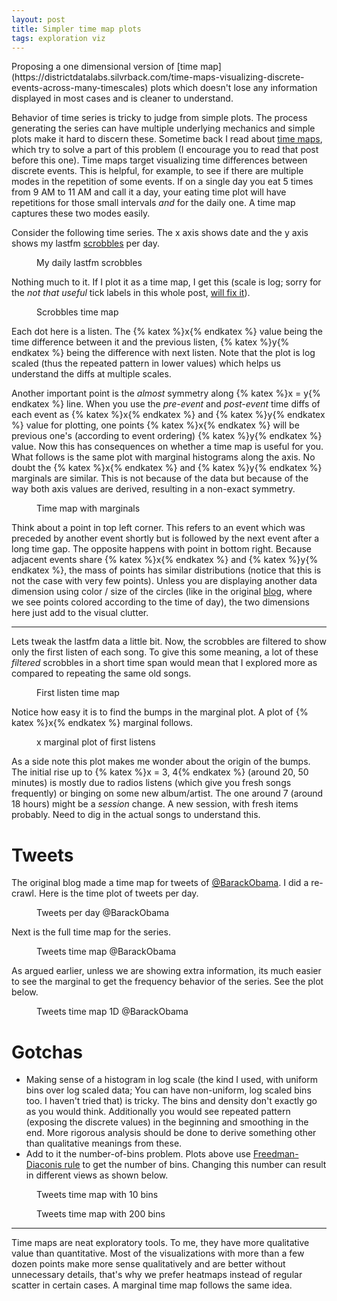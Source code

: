 ```yaml
---
layout: post
title: Simpler time map plots
tags: exploration viz
---
```


<p class="post-intro" markdown="1">
Proposing a one dimensional version of [time
map](https://districtdatalabs.silvrback.com/time-maps-visualizing-discrete-events-across-many-timescales)
plots which doesn't lose any information displayed in most cases and is cleaner
to understand.
</p>
<!--more-->

<span class="dropcap">B</span>ehavior of time series is tricky to judge from
simple plots. The process generating the series can have multiple underlying
mechanics and simple plots make it hard to discern these. Sometime back I read
about
[time maps](https://districtdatalabs.silvrback.com/time-maps-visualizing-discrete-events-across-many-timescales),
which try to solve a part of this problem (I encourage you to read that post
before this one). Time maps target visualizing time differences between discrete
events. This is helpful, for example, to see if there are multiple modes in the
repetition of some events. If on a single day you eat 5 times from 9 AM to 11 AM
and call it a day, your eating time plot will have repetitions for those small
intervals *and* for the daily one. A time map captures these two modes easily.

Consider the following time series. The x axis shows date and the y axis shows
my lastfm [scrobbles](https://www.last.fm/user/abhinavtushar) per day.

<figure>
<div id="counts-lfm"></div>
<figcaption>My daily lastfm scrobbles</figcaption>
</figure>

Nothing much to it. If I plot it as a time map, I get this (scale is log; sorry
for the *not that useful* tick labels in this whole post,
[will fix it](https://github.com/lepisma/tufte.js/issues/21)).

<figure>
<div id="diffs-lfm-vanilla"></div>
<figcaption>Scrobbles time map</figcaption>
</figure>

Each dot here is a listen. The {% katex %}x{% endkatex %} value being the time
difference between it and the previous listen, {% katex %}y{% endkatex %} being
the difference with next listen. Note that the plot is log scaled (thus the
repeated pattern in lower values) which helps us understand the diffs at
multiple scales.

Another important point is the *almost* symmetry along {% katex %}x = y{%
endkatex %} line. When you use the *pre-event* and *post-event* time diffs of
each event as {% katex %}x{% endkatex %} and {% katex %}y{% endkatex %} value
for plotting, one points {% katex %}x{% endkatex %} will be previous one's
(according to event ordering) {% katex %}y{% endkatex %} value. Now this has
consequences on whether a time map is useful for you. What follows is the same
plot with marginal histograms along the axis. No doubt the {% katex %}x{%
endkatex %} and {% katex %}y{% endkatex %} marginals are similar. This is not
because of the data but because of the way both axis values are derived,
resulting in a non-exact symmetry.

<figure>
<div id="diffs-lfm"></div>
<figcaption>Time map with marginals</figcaption>
</figure>

Think about a point in top left corner. This refers to an event which was
preceded by another event shortly but is followed by the next event after a long
time gap. The opposite happens with point in bottom right. Because adjacent
events share {% katex %}x{% endkatex %} and {% katex %}y{% endkatex %}, the mass
of points has similar distributions (notice that this is not the case with very
few points). Unless you are displaying another data dimension using color / size
of the circles (like in the original
[blog](https://districtdatalabs.silvrback.com/time-maps-visualizing-discrete-events-across-many-timescales),
where we see points colored according to the time of day), the two dimensions
here just add to the visual clutter.

---

Lets tweak the lastfm data a little bit. Now, the scrobbles are filtered to show
only the first listen of each song. To give this some meaning, a lot of these
*filtered* scrobbles in a short time span would mean that I explored more as
compared to repeating the same old songs.

<figure>
<div id="diffs-lfm-dd"></div>
<figcaption>First listen time map</figcaption>
</figure>

Notice how easy it is to find the bumps in the marginal plot. A plot of {% katex
%}x{% endkatex %} marginal follows.

<figure>
<div id="dd-hist"></div>
<figcaption>x marginal plot of first listens</figcaption>
</figure>

As a side note this plot makes me wonder about the origin of the bumps. The
initial rise up to {% katex %}x = 3, 4{% endkatex %} (around 20, 50 minutes) is
mostly due to radios listens (which give you fresh songs frequently) or binging
on some new album/artist. The one around 7 (around 18 hours) might be a
*session* change. A new session, with fresh items probably. Need to dig in the
actual songs to understand this.

# Tweets

The original blog made a time map for tweets
of [@BarackObama](https://twitter.com/BarackObama). I did a re-crawl. Here is
the time plot of tweets per day.

<figure>
<div id="counts-tw"></div>
<figcaption>Tweets per day @BarackObama</figcaption>
</figure>

Next is the full time map for the series.

<figure>
<div id="diffs-tw"></div>
<figcaption>Tweets time map @BarackObama</figcaption>
</figure>

As argued earlier, unless we are showing extra information, its much easier to
see the marginal to get the frequency behavior of the series. See the plot
below.

<figure>
<div id="tw-hist"></div>
<figcaption>Tweets time map 1D @BarackObama</figcaption>
</figure>

# Gotchas

- Making sense of a histogram in log scale (the kind I used, with uniform bins
  over log scaled data; You can have non-uniform, log scaled bins too. I haven't
  tried that) is tricky. The bins and density don't exactly go as you would
  think. Additionally you would see repeated pattern (exposing the discrete
  values) in the beginning and smoothing in the end. More rigorous analysis
  should be done to derive something other than qualitative meanings from these.
- Add to it the number-of-bins problem. Plots above
  use
  [Freedman-Diaconis rule](https://en.wikipedia.org/wiki/Freedman%E2%80%93Diaconis_rule) to
  get the number of bins. Changing this number can result in different views
  as shown below.

<figure>
<div id="tw-hist-less"></div>
<figcaption>Tweets time map with 10 bins</figcaption>
</figure>

<figure>
<div id="tw-hist-more"></div>
<figcaption>Tweets time map with 200 bins</figcaption>
</figure>

---

Time maps are neat exploratory tools. To me, they have more qualitative value
than quantitative. Most of the visualizations with more than a few dozen points
make more sense qualitatively and are better without unnecessary details, that's
why we prefer heatmaps instead of regular scatter in certain cases. A marginal
time map follows the same idea.

<script src="https://d3js.org/d3.v4.min.js"></script>
<script src="/scripts/posts/time-maps/tufte.min.js"></script>
<script src="/scripts/posts/time-maps/script.js"></script
